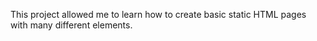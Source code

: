 This project allowed me to learn how to create basic static HTML pages with many different elements.
